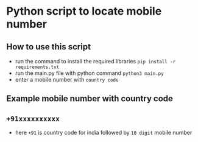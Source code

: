 # Python script to locate mobile number

## How to use this script

- run the command to install the required libraries `pip install -r requirements.txt`
- run the main.py file with python command `python3 main.py`
- enter a mobile number with `country code`

## Example mobile number with country code

## `+91xxxxxxxxxx`

- here `+91` is country code for india followed by `10 digit` mobile number